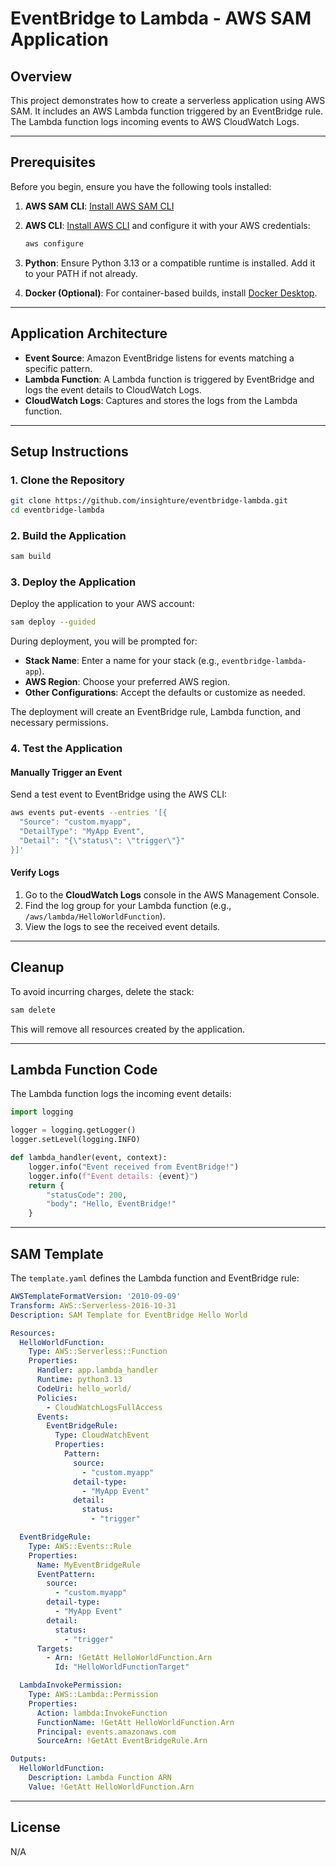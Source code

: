 # EventBridge to Lambda - AWS SAM Application


## Overview

This project demonstrates how to create a serverless application using AWS SAM. It includes an AWS Lambda function triggered by an EventBridge rule. The Lambda function logs incoming events to AWS CloudWatch Logs.

---

## Prerequisites

Before you begin, ensure you have the following tools installed:

1. **AWS SAM CLI**: [Install AWS SAM CLI](https://docs.aws.amazon.com/serverless-application-model/latest/developerguide/install-sam-cli.html)
2. **AWS CLI**: [Install AWS CLI](https://docs.aws.amazon.com/cli/latest/userguide/install-cliv2.html) and configure it with your AWS credentials:

   ```bash
   aws configure
   ```

3. **Python**: Ensure Python 3.13 or a compatible runtime is installed. Add it to your PATH if not already.
   
4. **Docker (Optional)**: For container-based builds, install [Docker Desktop](https://www.docker.com/products/docker-desktop).

---

## Application Architecture

- **Event Source**: Amazon EventBridge listens for events matching a specific pattern.
- **Lambda Function**: A Lambda function is triggered by EventBridge and logs the event details to CloudWatch Logs.
- **CloudWatch Logs**: Captures and stores the logs from the Lambda function.

---

## Setup Instructions

### 1. Clone the Repository

```bash
git clone https://github.com/insighture/eventbridge-lambda.git
cd eventbridge-lambda
```

### 2. Build the Application

```bash
sam build
```

### 3. Deploy the Application

Deploy the application to your AWS account:

```bash
sam deploy --guided
```

During deployment, you will be prompted for:

- **Stack Name**: Enter a name for your stack (e.g., `eventbridge-lambda-app`).
- **AWS Region**: Choose your preferred AWS region.
- **Other Configurations**: Accept the defaults or customize as needed.

The deployment will create an EventBridge rule, Lambda function, and necessary permissions.

### 4. Test the Application

#### Manually Trigger an Event

Send a test event to EventBridge using the AWS CLI:

```bash
aws events put-events --entries '[{
  "Source": "custom.myapp",
  "DetailType": "MyApp Event",
  "Detail": "{\"status\": \"trigger\"}"
}]'
```

#### Verify Logs

1. Go to the **CloudWatch Logs** console in the AWS Management Console.
2. Find the log group for your Lambda function (e.g., `/aws/lambda/HelloWorldFunction`).
3. View the logs to see the received event details.

---

## Cleanup

To avoid incurring charges, delete the stack:

```bash
sam delete
```

This will remove all resources created by the application.

---

## Lambda Function Code

The Lambda function logs the incoming event details:

```python
import logging

logger = logging.getLogger()
logger.setLevel(logging.INFO)

def lambda_handler(event, context):
    logger.info("Event received from EventBridge!")
    logger.info(f"Event details: {event}")
    return {
        "statusCode": 200,
        "body": "Hello, EventBridge!"
    }
```

---

## SAM Template

The `template.yaml` defines the Lambda function and EventBridge rule:

```yaml
AWSTemplateFormatVersion: '2010-09-09'
Transform: AWS::Serverless-2016-10-31
Description: SAM Template for EventBridge Hello World

Resources:
  HelloWorldFunction:
    Type: AWS::Serverless::Function
    Properties:
      Handler: app.lambda_handler
      Runtime: python3.13
      CodeUri: hello_world/
      Policies:
        - CloudWatchLogsFullAccess
      Events:
        EventBridgeRule:
          Type: CloudWatchEvent
          Properties:
            Pattern:
              source:
                - "custom.myapp"
              detail-type:
                - "MyApp Event"
              detail:
                status:
                  - "trigger"

  EventBridgeRule:
    Type: AWS::Events::Rule
    Properties:
      Name: MyEventBridgeRule
      EventPattern:
        source:
          - "custom.myapp"
        detail-type:
          - "MyApp Event"
        detail:
          status:
            - "trigger"
      Targets:
        - Arn: !GetAtt HelloWorldFunction.Arn
          Id: "HelloWorldFunctionTarget"

  LambdaInvokePermission:
    Type: AWS::Lambda::Permission
    Properties:
      Action: lambda:InvokeFunction
      FunctionName: !GetAtt HelloWorldFunction.Arn
      Principal: events.amazonaws.com
      SourceArn: !GetAtt EventBridgeRule.Arn

Outputs:
  HelloWorldFunction:
    Description: Lambda Function ARN
    Value: !GetAtt HelloWorldFunction.Arn
```

---

## License

N/A

